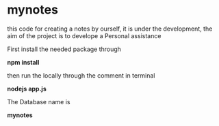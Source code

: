 # mynotes
this code for creating a notes by ourself, it is under the development, the aim of the project is to develope a Personal assistance

First install the needed package through 

**npm install**

then run the locally through the comment in terminal

**nodejs app.js**

The Database name is 

**mynotes**
